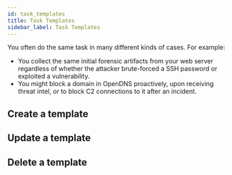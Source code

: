 ```yaml
---
id: task_templates
title: Task Templates
sidebar_label: Task Templates
---
```


You often do the same task in many different kinds of cases. For example:

- You collect the same initial forensic artifacts from your web server regardless of whether the attacker brute-forced a SSH password or exploited a vulnerability.
- You might block a domain in OpenDNS proactively, upon receiving threat intel, or to block C2 connections to it after an incident.

## Create a template

## Update a template

## Delete a template
